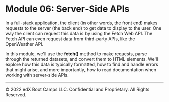 # Module 06: Server-Side APIs
In a full-stack application, the client (in other words, the front end) makes requests to the server (the back end) to get data to display to the user. One way the client can request this data is by using the Fetch Web API. The Fetch API can even request data from third-party APIs, like the OpenWeather API.

In this module, we'll use the **fetch()** method to make requests, parse through the returned datasets, and convert them to HTML elements. We'll explore how this data is typically formatted, how to find and handle errors that might arise, and more importantly, how to read documentation when working with server-side APIs.

---
© 2022 edX Boot Camps LLC. Confidential and Proprietary. All Rights Reserved.
